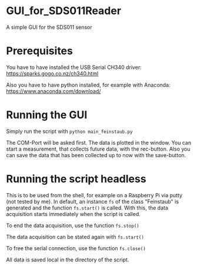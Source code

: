 # GUI_for_SDS011Reader
A simple GUI for the SDS011 sensor

# Prerequisites
You have to have installed the USB Serial CH340 driver: https://sparks.gogo.co.nz/ch340.html

Also you have to have python installed, for example with Anaconda: https://www.anaconda.com/download/

# Running the GUI
Simply run the script with
`python main_feinstaub.py`

The COM-Port will be asked first. The data is plotted in the window. You can start a measurement, that collects future data, with the rec-button. Also you can save the data that has been collected up to now with the save-button.

# Running the script headless
This is to be used from the shell, for example on a Raspberry Pi via putty (not tested by me). In default, an instance `fs` of the class "Feinstaub" is generated and the function `fs.start()` is called. With this, the data acquisition starts immediately when the script is called. 

To end the data acquisition, use the function 
`fs.stop()`

The data acquisition can be stated again with 
`fs.start()`

To free the serial connection, use the function
`fs.close()`

All data is saved local in the directory of the script.
